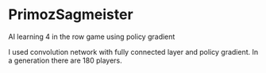 # PrimozSagmeister
AI learning 4 in the row game using policy gradient

I used convolution network with fully connected layer and policy gradient. In a generation there are 180 players. 
